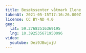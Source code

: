 ```yaml
---
title: Besøkssenter våtmark Ilene
takenAt: 2021-05-15T17:16:26.000Z
license: CC BY-ND 4.0
geo:
  lat: 59.27682516369195
  lng: 10.392535671950096
video:
  youtube: Dei9JBwjxjU
---
```

